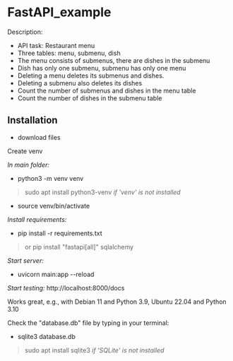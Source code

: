 # FastAPI_example
Description:

- API task: Restaurant menu
- Three tables: menu, submenu, dish
- The menu consists of submenus, there are dishes in the submenu
- Dish has only one submenu, submenu has only one menu
- Deleting a menu deletes its submenus and dishes.
- Deleting a submenu also deletes its dishes
- Count the number of submenus and dishes in the menu table
- Count the number of dishes in the submenu table

## Installation
- download files 

Create venv

*In main folder:*
- python3 -m venv venv
> sudo apt install python3-venv *if 'venv' is not installed*
- source venv/bin/activate

*Install requirements:*
- pip install -r requirements.txt
> or pip install "fastapi[all]" sqlalchemy

*Start server:*
- uvicorn main:app --reload

*Start testing:*
http://localhost:8000/docs

Works great, e.g., with Debian 11 and Python 3.9, Ubuntu 22.04 and Python 3.10

Check the "database.db" file by typing in your terminal:

- sqlite3 database.db
> sudo apt install sqlite3 *if 'SQLite' is not installed*


